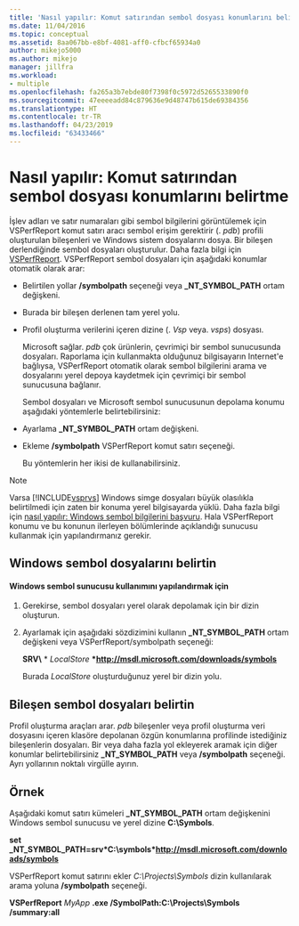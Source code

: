 ```yaml
---
title: 'Nasıl yapılır: Komut satırından sembol dosyası konumlarını belirtme | Microsoft Docs'
ms.date: 11/04/2016
ms.topic: conceptual
ms.assetid: 8aa067bb-e8bf-4081-aff0-cfbcf65934a0
author: mikejo5000
ms.author: mikejo
manager: jillfra
ms.workload:
- multiple
ms.openlocfilehash: fa265a3b7ebde80f7398f0c5972d5265533890f0
ms.sourcegitcommit: 47eeeeadd84c879636e9d48747b615de69384356
ms.translationtype: HT
ms.contentlocale: tr-TR
ms.lasthandoff: 04/23/2019
ms.locfileid: "63433466"
---
```

# <a name="how-to-specify-symbol-file-locations-from-the-command-line"></a>Nasıl yapılır: Komut satırından sembol dosyası konumlarını belirtme
İşlev adları ve satır numaraları gibi sembol bilgilerini görüntülemek için VSPerfReport komut satırı aracı sembol erişim gerektirir (. *pdb*) profili oluşturulan bileşenleri ve Windows sistem dosyalarını dosya. Bir bileşen derlendiğinde sembol dosyaları oluşturulur. Daha fazla bilgi için [VSPerfReport](../profiling/vsperfreport.md). VSPerfReport sembol dosyaları için aşağıdaki konumlar otomatik olarak arar:

- Belirtilen yollar **/symbolpath** seçeneği veya **_NT_SYMBOL_PATH** ortam değişkeni.

- Burada bir bileşen derlenen tam yerel yolu.

- Profil oluşturma verilerini içeren dizine (. *Vsp* veya. *vsps*) dosyası.

  Microsoft sağlar. *pdb* çok ürünlerin, çevrimiçi bir sembol sunucusunda dosyaları. Raporlama için kullanmakta olduğunuz bilgisayarın Internet'e bağlıysa, VSPerfReport otomatik olarak sembol bilgilerini arama ve dosyalarını yerel depoya kaydetmek için çevrimiçi bir sembol sunucusuna bağlanır.

  Sembol dosyaları ve Microsoft sembol sunucusunun depolama konumu aşağıdaki yöntemlerle belirtebilirsiniz:

- Ayarlama **_NT_SYMBOL_PATH** ortam değişkeni.

- Ekleme **/symbolpath** VSPerfReport komut satırı seçeneği.

  Bu yöntemlerin her ikisi de kullanabilirsiniz.

> [!NOTE]
> Varsa [!INCLUDE[vsprvs](../code-quality/includes/vsprvs_md.md)] Windows simge dosyaları büyük olasılıkla belirtilmedi için zaten bir konuma yerel bilgisayarda yüklü. Daha fazla bilgi için [nasıl yapılır: Windows sembol bilgilerini başvuru](../profiling/how-to-reference-windows-symbol-information.md). Hala VSPerfReport konumu ve bu konunun ilerleyen bölümlerinde açıklandığı sunucusu kullanmak için yapılandırmanız gerekir.

## <a name="specify-windows-symbol-files"></a>Windows sembol dosyalarını belirtin

#### <a name="to-configure-the-use-of-the-windows-symbol-server"></a>Windows sembol sunucusu kullanımını yapılandırmak için

1. Gerekirse, sembol dosyaları yerel olarak depolamak için bir dizin oluşturun.

2. Ayarlamak için aşağıdaki sözdizimini kullanın **_NT_SYMBOL_PATH** ortam değişkeni veya VSPerfReport/symbolpath seçeneği:

    **SRV\\** * *LocalStore* **\*http://msdl.microsoft.com/downloads/symbols**

    Burada *LocalStore* oluşturduğunuz yerel bir dizin yolu.

## <a name="specify-component-symbol-files"></a>Bileşen sembol dosyaları belirtin
 Profil oluşturma araçları arar. *pdb* bileşenler veya profil oluşturma veri dosyasını içeren klasöre depolanan özgün konumlarına profilinde istediğiniz bileşenlerin dosyaları. Bir veya daha fazla yol ekleyerek aramak için diğer konumlar belirtebilirsiniz **_NT_SYMBOL_PATH** veya **/symbolpath** seçeneği. Ayrı yollarının noktalı virgülle ayırın.

## <a name="example"></a>Örnek
 Aşağıdaki komut satırı kümeleri **_NT_SYMBOL_PATH** ortam değişkenini Windows sembol sunucusu ve yerel dizine **C:\Symbols**.

 **set  _NT_SYMBOL_PATH=srv\*C:\symbols\*http://msdl.microsoft.com/downloads/symbols**

 VSPerfReport komut satırını ekler *C:\Projects\Symbols* dizin kullanılarak arama yoluna **/symbolpath** seçeneği.

 **VSPerfReport**  *MyApp* **.exe /SymbolPath:C:\Projects\Symbols /summary:all**